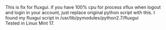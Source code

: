 This is fix for fluxgui.
if you have 100% cpu for process xflux when logout and login in your account, just replace original python script with this.
I found my fluxgui script in /usr/lib/pymodules/python2.7/fluxgui
<br>
Tested in Linux Mint 17.
</br>
